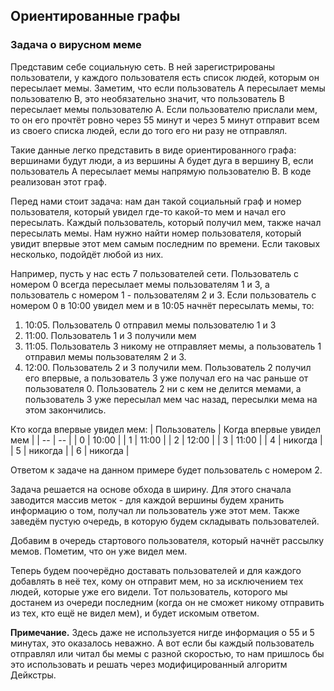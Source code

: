 ## Ориентированные графы

### Задача о вирусном меме

Представим себе социальную сеть. В ней зарегистрированы пользователи, у каждого пользователя есть список людей, которым он пересылает мемы. Заметим, что если пользователь А пересылает мемы пользователю B, это необязательно значит, что пользователь B пересылает мемы пользователю А. Если пользователю прислали мем, то он его прочтёт ровно через 55 минут и через 5 минут отправит всем из своего списка людей, если до того его ни разу не отправлял.

Такие данные легко представить в виде ориентированного графа: вершинами будут люди, а из вершины A будет дуга в вершину B, если пользователь A пересылает мемы напрямую пользователю B. В коде реализован этот граф.

Перед нами стоит задача: нам дан такой социальный граф и номер пользователя, который увидел где-то какой-то мем и начал его пересылать. Каждый пользователь, который получил мем, также начал пересылать мемы. Нам нужно найти номер пользователя, который увидит впервые этот мем самым последним по времени. Если таковых несколько, подойдёт любой из них.

Например, пусть у нас есть 7 пользователей сети. Пользователь с номером 0 всегда пересылает мемы пользователям 1 и 3, а пользователь с номером 1 - пользователям 2 и 3. Если пользователь с номером 0 в 10:00 увидел мем и в 10:05 начнёт пересылать мемы, то:

1. 10:05. Пользователь 0 отправил мемы пользователю 1 и 3
2. 11:00. Пользователь 1 и 3 получили мем
3. 11:05. Пользователь 3 никому не отправляет мемы, а пользователь 1 отправил мемы пользователям 2 и 3.
4. 12:00. Пользователь 2 и 3 получили мем. Пользователь 2 получил его впервые, а пользователь 3 уже получал его на час раньше от пользователя 0. Пользователь 2 ни с кем не делится мемами, а пользователь 3 уже пересылал мем час назад, пересылки мема на этом закончились.

Кто когда впервые увидел мем:
| Пользователь | Когда впервые увидел мем |
| -- | -- |
| 0 | 10:00 |
| 1 | 11:00 |
| 2 | 12:00 |
| 3 | 11:00 |
| 4 | никогда |
| 5 | никогда |
| 6 | никогда |

Ответом к задаче на данном примере будет пользователь с номером 2.

Задача решается на основе обхода в ширину. Для этого сначала заводится массив меток - для каждой вершины будем хранить информацию о том, получал ли пользователь уже этот мем. Также заведём пустую очередь, в которую будем складывать пользователей.

Добавим в очередь стартового пользователя, который начнёт рассылку мемов. Пометим, что он уже видел мем.

Теперь будем поочерёдно доставать пользователей и для каждого добавлять в неё тех, кому он отправит мем, но за исключением тех людей, которые уже его видели. Тот пользователь, которого мы достанем из очереди последним (когда он не сможет никому отправить из тех, кто ещё не видел мем), и будет искомым ответом.

**Примечание.** Здесь даже не используется нигде информация о 55 и 5 минутах, это оказалось неважно. А вот если бы каждый пользователь отправлял или читал бы мемы с разной скоростью, то нам пришлось бы это использовать и решать через модифицированный алгоритм Дейкстры.
